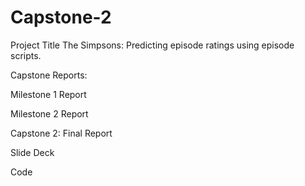 # Capstone-2

Project Title
The Simpsons: Predicting episode ratings using episode scripts.

Capstone Reports:

Milestone 1 Report

Milestone 2 Report

Capstone 2: Final Report

Slide Deck

Code
